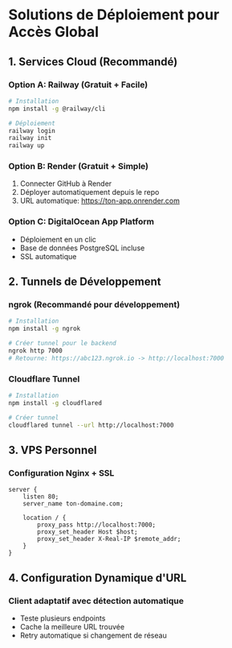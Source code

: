 # Solutions de Déploiement pour Accès Global

## 1. Services Cloud (Recommandé)

### Option A: Railway (Gratuit + Facile)
```bash
# Installation
npm install -g @railway/cli

# Déploiement
railway login
railway init
railway up
```

### Option B: Render (Gratuit + Simple)
1. Connecter GitHub à Render
2. Déployer automatiquement depuis le repo
3. URL automatique: https://ton-app.onrender.com

### Option C: DigitalOcean App Platform
- Déploiement en un clic
- Base de données PostgreSQL incluse
- SSL automatique

## 2. Tunnels de Développement

### ngrok (Recommandé pour développement)
```bash
# Installation
npm install -g ngrok

# Créer tunnel pour le backend
ngrok http 7000
# Retourne: https://abc123.ngrok.io -> http://localhost:7000
```

### Cloudflare Tunnel
```bash
# Installation
npm install -g cloudflared

# Créer tunnel
cloudflared tunnel --url http://localhost:7000
```

## 3. VPS Personnel

### Configuration Nginx + SSL
```nginx
server {
    listen 80;
    server_name ton-domaine.com;
    
    location / {
        proxy_pass http://localhost:7000;
        proxy_set_header Host $host;
        proxy_set_header X-Real-IP $remote_addr;
    }
}
```

## 4. Configuration Dynamique d'URL

### Client adaptatif avec détection automatique
- Teste plusieurs endpoints
- Cache la meilleure URL trouvée
- Retry automatique si changement de réseau
